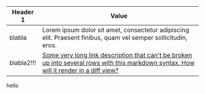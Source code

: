 | Header 1   | Value                                                                                                                                                                                                       |
| ---------- | ----------------------------------------------------------------------------------------------------------------------------------------------------------------------------------------------------------- |
| blabla     | Lorem ipsum dolor sit amet, consectetur adipiscing elit. Praesent finibus, quam vel semper sollicitudin, eros.                                                                                              |
| blabla2!!! | [Some very long link description that can't be broken up into several rows with this markdown syntax. How will it render in a diff view?](https://github.com/adam-p/markdown-here/wiki/Markdown-Cheatsheet) |


hello

